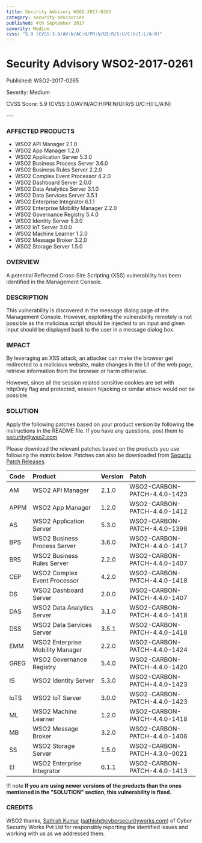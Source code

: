 ```yaml
---
title: Security Advisory WSO2-2017-0265
category: security-advisories
published: 4th September 2017
severity: Medium
cvss: "5.9 (CVSS:3.0/AV:N/AC:H/PR:N/UI:R/S:U/C:H/I:L/A:N)"
---
```


# Security Advisory WSO2-2017-0261

<p class="doc-version">Published: WSO2-2017-0265</p>
<p class="doc-version">Severity: Medium</p>
<p class="doc-version">CVSS Score: 5.9 (CVSS:3.0/AV:N/AC:H/PR:N/UI:R/S:U/C:H/I:L/A:N)</p>
---

### AFFECTED PRODUCTS
* WSO2 API Manager 2.1.0
* WSO2 App Manager 1.2.0
* WSO2 Application Server 5.3.0
* WSO2 Business Process Server 3.6.0
* WSO2 Business Rules Server 2.2.0
* WSO2 Complex Event Processor 4.2.0
* WSO2 Dashboard Server 2.0.0
* WSO2 Data Analytics Server 3.1.0
* WSO2 Data Services Server 3.5.1
* WSO2 Enterprise Integrator 6.1.1
* WSO2 Enterprise Mobility Manager  2.2.0
* WSO2 Governance Registry 5.4.0
* WSO2 Identity Server 5.3.0
* WSO2 IoT Server 3.0.0
* WSO2 Machine Learner 1.2.0
* WSO2 Message Broker 3.2.0
* WSO2 Storage Server 1.5.0


### OVERVIEW
A potential Reflected Cross-Site Scripting (XSS) vulnerability has been identified in the Management Console.


### DESCRIPTION
This vulnerability is discovered in the message dialog page of the Management Console. However, exploiting the vulnerability remotely is not possible as the malicious script should be injected to an input and given input should be displayed back to the user in a message dialog box.


### IMPACT
By leveraging an XSS attack, an attacker can make the browser get redirected to a malicious website, make changes in the UI of the web page, retrieve information from the browser or harm otherwise.

However, since all the session related sensitive cookies are set with httpOnly flag and protected, session hijacking or similar attack would not be possible.


### SOLUTION
Apply the following patches based on your product version by following the instructions in the README file. If you have any questions, post them to <security@wso2.com>.

Please download the relevant patches based on the products you use following the matrix below. Patches can also be downloaded from [Security Patch Releases](https://wso2.com/security-patch-releases/).


| **Code** | **Product**          | **Version** | **Patch**                      |
| :--- | :------ | :------ | :---- |
| AM   | WSO2 API Manager                 | 2.1.0 | WSO2-CARBON-PATCH-4.4.0-1423 |
| APPM | WSO2 App Manager                 | 1.2.0 | WSO2-CARBON-PATCH-4.4.0-1412 |
| AS   | WSO2 Application Server          | 5.3.0 | WSO2-CARBON-PATCH-4.4.0-1398 |
| BPS  | WSO2 Business Process Server     | 3.6.0 | WSO2-CARBON-PATCH-4.4.0-1417 |
| BRS  | WSO2 Business Rules Server       | 2.2.0 | WSO2-CARBON-PATCH-4.4.0-1407 |
| CEP  | WSO2 Complex Event Processor     | 4.2.0 | WSO2-CARBON-PATCH-4.4.0-1418 |
| DS   | WSO2 Dashboard Server            | 2.0.0 | WSO2-CARBON-PATCH-4.4.0-1407 |
| DAS  | WSO2 Data Analytics Server       | 3.1.0 | WSO2-CARBON-PATCH-4.4.0-1418 |
| DSS  | WSO2 Data Services Server        | 3.5.1 | WSO2-CARBON-PATCH-4.4.0-1418 |
| EMM  | WSO2 Enterprise Mobility Manager | 2.2.0 | WSO2-CARBON-PATCH-4.4.0-1424 |
| GREG | WSO2 Governance Registry         | 5.4.0 | WSO2-CARBON-PATCH-4.4.0-1420 |
| IS   | WSO2 Identity Server             | 5.3.0 | WSO2-CARBON-PATCH-4.4.0-1423 |
| IoTS | WSO2 IoT Server                  | 3.0.0 | WSO2-CARBON-PATCH-4.4.0-1423 |
| ML   | WSO2 Machine Learner             | 1.2.0 | WSO2-CARBON-PATCH-4.4.0-1418 |
| MB   | WSO2 Message Broker              | 3.2.0 | WSO2-CARBON-PATCH-4.4.0-1408 |
| SS   | WSO2 Storage Server              | 1.5.0 | WSO2-CARBON-PATCH-4.3.0-0021 |
| EI   | WSO2 Enterprise Integrator       | 6.1.1 | WSO2-CARBON-PATCH-4.4.0-1413 |


!!! note
    **If you are using newer versions of the products than the ones mentioned in the "SOLUTION" section, this vulnerability is fixed.**


### CREDITS
WSO2 thanks, [Sathish Kumar](https://www.linkedin.com/in/sathish-kumar-71330449/) (<sathish@cybersecurityworks.com>) of Cyber Security Works Pvt Ltd for responsibly reporting the identified issues and working with us as we addressed them.
